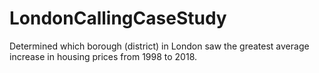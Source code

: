 # LondonCallingCaseStudy
Determined which borough (district) in London saw the greatest average increase in housing prices from 1998 to 2018.
